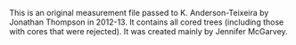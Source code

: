 This is an original measurement file passed to K. Anderson-Teixeira by Jonathan Thompson in 2012-13. It contains all cored trees (including those with cores that were rejected). It was created mainly by Jennifer McGarvey.
